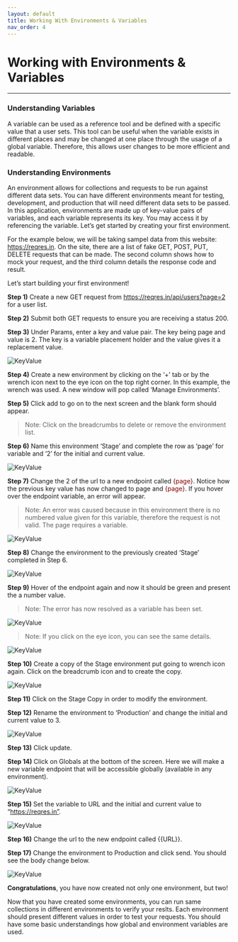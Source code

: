 ```yaml
---
layout: default
title: Working With Environments & Variables
nav_order: 4
---
```


# Working with Environments & Variables
---

### Understanding Variables
A variable can be used as a reference tool and be defined with a specific value that a user sets. This tool can be useful when the variable exists in different places and may be changed at one place through the usage of a global variable. Therefore, this allows user changes to be more efficient and readable. 

### Understanding Environments 
An environment allows for collections and requests to be run against different data sets. You can have different environments meant for testing, development, and production that will need different data sets to be passed. In this application, environments are made up of key-value pairs of variables, and each variable represents its key. You may access it by referencing the variable. Let’s get started by creating your first environment.

For the example below, we will be taking sampel data from this website: https://reqres.in. On the site, there are a list of fake GET, POST, PUT, DELETE requests that can be made. The second column shows how to mock your request, and the third column details the response code and result.


Let’s start building your first environment!

**Step 1)** Create a new GET request from https://reqres.in/api/users?page=2 for a user list.

**Step 2)** Submit both GET requests to ensure you are receiving a status 200.
 
**Step 3)** Under Params, enter a key and value pair. The key being page and value is 2. The key is a variable placement holder and the value gives it a replacement value.

![KeyValue](https://raw.githubusercontent.com/cee-elle/postman-documentation/gh-pages/docs/raw/enviro-A.png)

**Step 4)** Create a new environment by clicking on the ‘+’ tab or by the wrench icon next to the eye icon on the top right corner. In this example, the wrench was used. A new window will pop called ‘Manage Environments’. 

**Step 5)** Click add to go on to the next screen and the blank form should appear.

> Note: Click on the breadcrumbs to delete or remove the environment list.

**Step 6)** Name this environment ‘Stage’ and complete the row as ‘page’ for variable and ‘2’ for the initial and current value.

![KeyValue](https://raw.githubusercontent.com/cee-elle/postman-documentation/gh-pages/docs/raw/enviro-B.png)

**Step 7)** Change the 2 of the url to a new endpoint called <font color="maroon">{page}</font>. Notice how the previous key value has now changed to page and <font color="maroon">{page}</font>. If you hover over the endpoint variable, an error will appear.

> Note: An error was caused because in this environment there is no numbered value given for this variable, therefore the request is not valid. The page requires a variable.

![KeyValue](https://raw.githubusercontent.com/cee-elle/postman-documentation/gh-pages/docs/raw/enviro-C.png)

**Step 8)** Change the environment to the previously created ‘Stage’ completed in Step 6. 

![KeyValue](https://raw.githubusercontent.com/cee-elle/postman-documentation/gh-pages/docs/raw/enviro-D.png)

**Step 9)** Hover of the endpoint again and now it should be green and present the a number value. 

> Note: The error has now resolved as a variable has been set.

![KeyValue](https://raw.githubusercontent.com/cee-elle/postman-documentation/gh-pages/docs/raw/enviro-E.png)

> Note: If you click on the eye icon, you can see the same details.

![KeyValue](https://raw.githubusercontent.com/cee-elle/postman-documentation/gh-pages/docs/raw/enviro-F.png)

**Step 10)** Create a copy of the Stage environment put going to wrench icon again. Click on the breadcrumb icon and to create the copy. 

![KeyValue](https://raw.githubusercontent.com/cee-elle/postman-documentation/gh-pages/docs/raw/enviro-G.png)

**Step 11)** Click on the Stage Copy in order to modify the environment.

**Step 12)** Rename the environment to ‘Production’ and change the initial and current value to 3. 

![KeyValue](https://raw.githubusercontent.com/cee-elle/postman-documentation/gh-pages/docs/raw/enviro-H.png)

**Step 13)** Click update.

**Step 14)** Click on Globals at the bottom of the screen. Here we will make a new variable endpoint that will be accessible globally (available in any environment).

![KeyValue](https://raw.githubusercontent.com/cee-elle/postman-documentation/gh-pages/docs/raw/enviro-I.png)

**Step 15)** Set the variable to URL and the initial and current value to “https://reqres.in”.

![KeyValue](https://raw.githubusercontent.com/cee-elle/postman-documentation/gh-pages/docs/raw/enviro-J.png)

**Step 16)** Change the url to the new endpoint called {{URL}}.

**Step 17)** Change the environment to Production and click send. You should see the body change below.

![KeyValue](https://raw.githubusercontent.com/cee-elle/postman-documentation/gh-pages/docs/raw/enviro-K.png)

**Congratulations**, you have now created not only one environment, but two!

Now that you have created some environments, you can run same collections in different environments to verify your reslts. Each environment should present different values in order to test your requests. You should have some basic understandings how global and environment variables are used.
